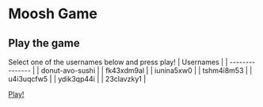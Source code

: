 # Moosh Game

## Play the game

Select one of the usernames below and press play!
| Usernames       |
| --------------- |
| donut-avo-sushi |
| fk43xdm9al      |
| iunina5xw0      |
| tshm4i8m53      |
| u4i3uqcfw5      |
| ydik3qp44i      |
| 23clavzky1      |

[Play!](https://leechuyem.github.io/moosh-game/)
